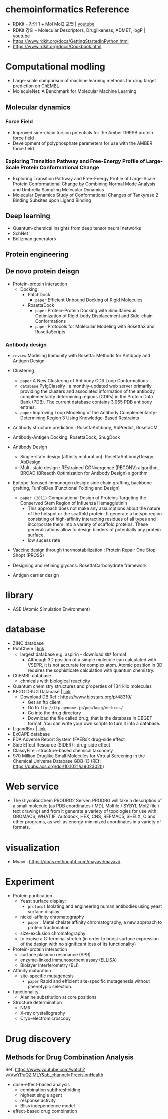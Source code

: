 # chemoinformatics Reference
- RDKit - 강의 1 + Mol Mol2 포맷 | [youtube](https://www.youtube.com/watch?v=sxj56IQqhqM&list=PL30UV7ug7LwJYQgSp4THPjlb-9XAV4DCe&ab_channel=Prof.J.Lee)
- RDKit 강의 - Molecular Descriptors, Druglikeness, ADMET, logP | [youtube](https://www.youtube.com/watch?v=SZzfljEo4ec&list=PL30UV7ug7LwJYQgSp4THPjlb-9XAV4DCe&index=5&ab_channel=Prof.J.Lee)
- https://www.rdkit.org/docs/GettingStartedInPython.html
- https://www.rdkit.org/docs/Cookbook.html

# Computational modling
- Large-scale comparison of machine learning methods for drug target prediction on ChEMBL
- MoleculeNet: A Benchmark for Molecular Machine Learning
## Molecular dynamics
### Force Field
- Improved side-chain torsion potentials for the Amber ff99SB protein force field
- Development of polyphosphate parameters for use with the AMBER force field
### Exploring Transition Pathway and Free-Energy Profile of Large-Scale Protein Conformational Change
  - Exploring Transition Pathway and Free-Energy Profile of Large-Scale Protein Conformational Change by Combining Normal Mode Analysis and Umbrella Sampling Molecular Dynamics
  - Molecular Dynamics Study of Conformational Changes of Tankyrase 2 Binding Subsites upon Ligand Binding
## Deep learning
  - Quantum-chemical insights from deep tensor neural networks
  - SchNet
  - Boltzman generators
## Protein engineering
## De novo protein deisgn
- Protein-protein interaction  
  - Docking: 
    - PatchDock
      - `paper` Efficient Unbound Docking of Rigid Molecules
    - RosettaDock  
      - `paper` Protein–Protein Docking with Simultaneous Optimization of Rigid-body Displacement and Side-chain Conformations
      - `paper` Protocols for Molecular Modeling with Rosetta3 and RosettaScripts
  
### Antibody design
- `review` Modeling Immunity with Rosetta: Methods for Antibody and Antigen Design
- Clustering
  - `paper` A New Clustering of Antibody CDR Loop Conformations
  - `database` PyIgClassify : a monthly-updated web server primarily providing the clusters and associated information of the antibody complementarity determining regions (CDRs) in the Protein Data Bank (PDB). The current database contains 3,065 PDB antibody entries.
  - `paper` Improving Loop Modeling of the Antibody Complementarity-Determining Region 3 Using Knowledge-Based Restraints
  
- Antibody structure prediction : RosettaAntibody, AbPredict, RosetaCM
- Antibody-Antigen Docking: RosettaDock, SnugDock
- Antibody Design
  - Single-state design (affinity maturation): RosettaAntibodyDesign, AbDesign
  - Multi-state design : REstrained CONvergence (RECONV) algorithm, BROAD (BReadth Optimization for Antibody Design) algorithm
- Epitope-focused immunogen design: side chain grafting, backbone grafting, FunFolDes (Functional Folding and Design)
  - `paper (2011)` Computational Design of Proteins Targeting the Conserved Stem Region of Influenza Hemagglutinin   
    - This approach does not make any assumptions about the nature of the hotspot or the scaffold protein. It generate a hotspo region consisting of high-affinity interacting residues of all types and incorporate them into a variety of scaffold proteins. These generalizations allow to design binders of potentially any protein surface.
    - low sucess rate
- Vaccine design through thermostabilization : Protein Repair One Stop Shopt (PROSS)
- Designing and refining glycans: RosettaCarbohydrate framework
- Antigen carrier design

# library
- ASE (Atomic Simulation Environment)

# database
- ZINC database
- PubChem | [link](https://pubchem.ncbi.nlm.nih.gov/) 
  - largest database 
  e.g. aspirin - download `SDF` format
    - Although 3D position of a simple molecule can calculated with VSEPR, it is not accurate for complex atom. Atomic position in 3D requires the sophisticate calculation with quantum chemistry.
- ChEMBL database  
  - chmicals with biological reacticity
- Quantum chemistry structures and properties of 134 kilo molecules
- KEGG DRUG Database | [link](https://www.genome.jp/kegg/drug/)
  - Download DB
    Ref : https://www.biostars.org/p/48319/
    - Get an ftp client
    - Go to `ftp://ftp.genome.jp/pub/kegg/medicus/`
    - Go into the drug directory
    - Download the file called drug, that is the database in DBGET format. You can write your own scripts to turn it into a database. 
- LigandBox | [link](http://www.mypresto5.com/ligandbox/cgi-bin/index.cgi?LANG=en)
- ExCAPE database
- FDA Adverse Report System (FAERs): drug-side effect 
- Side Effect Resource (SIDER) : drug-side effect 
- ClassyFire : structure-based chemical taxonomy
- 970 Million Druglike Small Molecules for Virtual Screening in the Chemical Universe Database GDB-13 (REf: https://pubs.acs.org/doi/10.1021/ja902302h)

# Web service
- The GlycoBioChem PRODRG2 Server: PRODRG will take a description of a small molecule (as PDB coordinates / MDL Molfile / SYBYL Mol2 file / text drawing) and from it generate a variety of topologies for use with GROMACS, WHAT IF, Autodock, HEX, CNS, REFMAC5, SHELX, O and other programs, as well as energy-minimized coordinates in a variety of formats.

# visualization
- Myavi : https://docs.enthought.com/mayavi/mayavi/

# Experiment
- Protein purification
  - Yeast surface display:
    - `protocol` Isolating and engineering human antibodies using yeast surface display
  - nickel-affinity chromatography
    - `paper` : Metal chelate affinity chromatography, a new approach to protein fractionation
  - size-exclusion chromatography
  - to excise a C-terminal stretch (in order to boost surface expression of the design with no significant loss of its functionality)
- Protein-protein interaction
  - surface plasmon resonance (SPR)
  - enzyme-linked immunosorbent assay (ELLISA)
  - Biolayer Interferometry (BLI)
- Affinity maturation
  - site-specific mutagenesis
    - `paper` Rapid and efficient site-specific mutagenesis without phenotypic selection.
- functionality
  - Alanine substitution at core positions
- Structure determination 
  - NMR
  - X-ray crystallography
  - Cryo-electromicroscopy 

# Drug discovery
## Methods for Drug Combination Analysis
Ref: https://www.youtube.com/watch?v=VwYPuQZIMLY&ab_channel=PrecisionHealth
- dose-effect-based analysis
  - combination subthresholding
  - highest single agent
  - response activity
  - Bliss independence model
- effect-based drug combination
